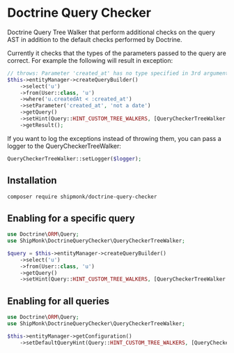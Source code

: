 # Doctrine Query Checker

Doctrine Query Tree Walker that perform additional checks on the query AST in addition to the default checks performed by Doctrine.

Currently it checks that the types of the parameters passed to the query are correct. For example the following will result in exception:

```php
// throws: Parameter 'created_at' has no type specified in 3rd argument of setParameter(). Thus it is inferred as 'string', but it is compared with 'u.createdAt' which can only be compared with 'datetime_immutable'.
$this->entityManager->createQueryBuilder()
    ->select('u')
    ->from(User::class, 'u')
    ->where('u.createdAt < :created_at')
    ->setParameter('created_at', 'not a date')
    ->getQuery()
    ->setHint(Query::HINT_CUSTOM_TREE_WALKERS, [QueryCheckerTreeWalker::class]);
    ->getResult();
```

If you want to log the exceptions instead of throwing them, you can pass a logger to the QueryCheckerTreeWalker:

```php
QueryCheckerTreeWalker::setLogger($logger);
```

## Installation

```bash
composer require shipmonk/doctrine-query-checker
```

## Enabling for a specific query

```php
use Doctrine\ORM\Query;
use ShipMonk\DoctrineQueryChecker\QueryCheckerTreeWalker;

$query = $this->entityManager->createQueryBuilder()
    ->select('u')
    ->from(User::class, 'u')
    ->getQuery()
    ->setHint(Query::HINT_CUSTOM_TREE_WALKERS, [QueryCheckerTreeWalker::class]);
```

## Enabling for all queries

```php
use Doctrine\ORM\Query;
use ShipMonk\DoctrineQueryChecker\QueryCheckerTreeWalker;

$this->entityManager->getConfiguration()
    ->setDefaultQueryHint(Query::HINT_CUSTOM_TREE_WALKERS, [QueryCheckerTreeWalker::class]);
```
